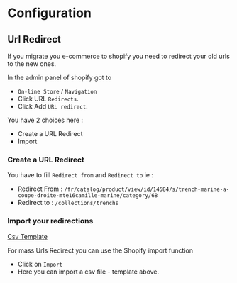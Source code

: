 # Configuration


## Url Redirect

If you migrate you e-commerce to shopify you need to redirect your old urls to the new ones.

In the admin panel of shopify got to 

* `On-line Store` / `Navigation`
* Click URL `Redirects`.
* Click Add `URL redirect`.

You have 2 choices here :
* Create a URL Redirect
* Import

### Create a URL Redirect

You have to fill `Redirect from` and `Redirect to`
ie : 
* Redirect From : `/fr/catalog/product/view/id/14584/s/trench-marine-a-coupe-droite-mte16camille-marine/category/68` 
* Redirect to : `/collections/trenchs`


### Import your redirections

[Csv Template](/static/files/redirect_template.csv)

For mass Urls Redirect you can use the Shopify import function
* Click on `Import`
* Here you can import a csv file - template above.